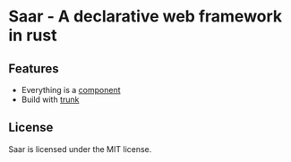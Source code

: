 # Saar - A declarative web framework in rust

## Features
- Everything is a [component](#component)
- Build with [trunk](https://trunkrs.dev/)


## License
Saar is licensed under the MIT license.

